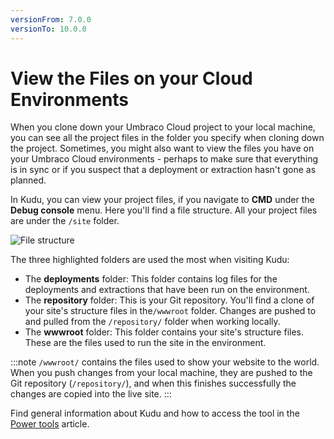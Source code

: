 ```yaml
---
versionFrom: 7.0.0
versionTo: 10.0.0
---
```


# View the Files on your Cloud Environments

When you clone down your Umbraco Cloud project to your local machine, you can see all the project files in the folder you specify when cloning down the project. Sometimes, you might also want to view the files you have on your Umbraco Cloud environments - perhaps to make sure that everything is in sync or if you suspect that a deployment or extraction hasn't gone as planned.

In Kudu, you can view your project files, if you navigate to **CMD** under the **Debug console** menu. Here you'll find a file structure. All your project files are under the `/site` folder.

![File structure](images/CMD-file-structure-v9.png)

The three highlighted folders are used the most when visiting Kudu:

* The **deployments** folder: This folder contains log files for the deployments and extractions that have been run on the environment.
* The **repository** folder: This is your Git repository. You'll find a clone of your site's structure files in the`/wwwroot` folder. Changes are pushed to and pulled from the `/repository/` folder when working locally.
* The **wwwroot** folder: This folder contains your site's structure files. These are the files used to run the site in the environment.

:::note
`/wwwroot/` contains the files used to show your website to the world. When you push changes from your local machine, they are pushed to the Git repository (`/repository/`), and when this finishes successfully the changes are copied into the live site.
:::

Find general information about Kudu and how to access the tool in the [Power tools](../) article.
